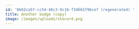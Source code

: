 ```yaml
---
id: '0b62ca5f-cc54-46c3-9c16-f34661f9bce7 (regenerated) '
title: Another badge (copy)
image: /images/uploads/stocard.png
---
```


